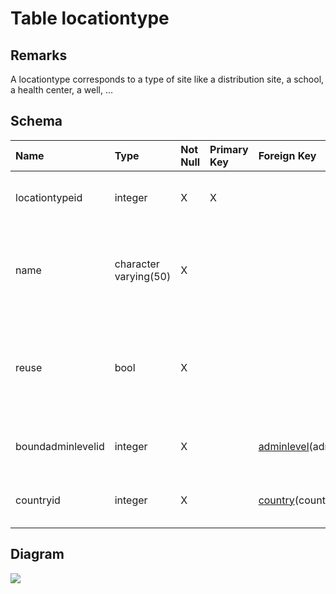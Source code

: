 # Table locationtype #
## Remarks ##
A locationtype corresponds to a type of site like a distribution site, a school, a health center, a well, ...

## Schema ##
| **Name** | **Type** | **Not Null** | **Primary Key** | **Foreign Key** | **Remarks** |
|:---------|:---------|:-------------|:----------------|:----------------|:------------|
| locationtypeid | integer  | X            | X               |                 | This is the primary key of the table. |
| name     | character varying(50) | X            |                 |                 | This is the human-readable name of the location type. |
| reuse    | bool     | X            |                 |                 | This is a boolean that indicates if the location type can be reused. |
| boundadminlevelid | integer  | X            |                 | [adminlevel](adminlevel.md)(adminlevelid) | This is a foreign key to the table adminlevel. |
| countryid | integer  | X            |                 | [country](country.md)(countryid) | This is a foreign key to the table country. |

## Diagram ##
<img src='http://www.sigmah.org/svg_load.php?file=http://sigma-h.googlecode.com/svn/wiki/diagrams/locationtype.svg' />
